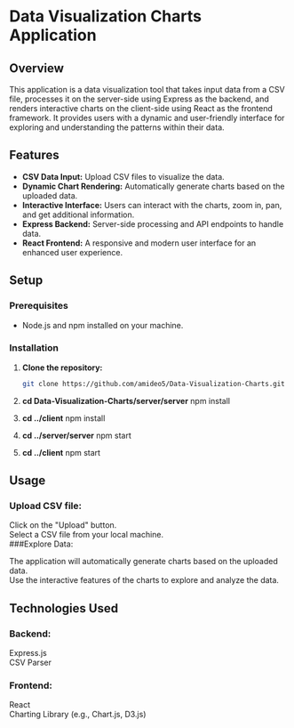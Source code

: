 # Data Visualization Charts Application

## Overview

This application is a data visualization tool that takes input data from a CSV file, processes it on the server-side using Express as the backend, and renders interactive charts on the client-side using React as the frontend framework. It provides users with a dynamic and user-friendly interface for exploring and understanding the patterns within their data.

## Features

- **CSV Data Input:** Upload CSV files to visualize the data.
- **Dynamic Chart Rendering:** Automatically generate charts based on the uploaded data.
- **Interactive Interface:** Users can interact with the charts, zoom in, pan, and get additional information.
- **Express Backend:** Server-side processing and API endpoints to handle data.
- **React Frontend:** A responsive and modern user interface for an enhanced user experience.

## Setup

### Prerequisites

- Node.js and npm installed on your machine.

### Installation

1. **Clone the repository:**

   ```bash
   git clone https://github.com/amideo5/Data-Visualization-Charts.git

2. **cd Data-Visualization-Charts/server/server**
npm install

3. **cd ../client**
npm install

4. **cd ../server/server**
npm start

5. **cd ../client**
npm start

## Usage
### Upload CSV file:

Click on the "Upload" button.<br>
Select a CSV file from your local machine.<br>
###Explore Data:

The application will automatically generate charts based on the uploaded data.<br>
Use the interactive features of the charts to explore and analyze the data.

## Technologies Used
### Backend:
Express.js<br>
CSV Parser

### Frontend:
React<br>
Charting Library (e.g., Chart.js, D3.js)
